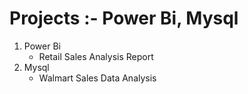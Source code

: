 # Projects :-  Power Bi, Mysql
1) Power Bi
   - Retail Sales Analysis Report
2) Mysql
   - Walmart Sales Data Analysis
